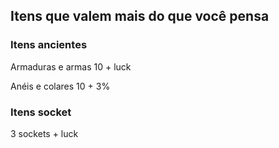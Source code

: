 ## Itens que valem mais do que você pensa

### Itens ancientes

Armaduras e armas 10 + luck

Anéis e colares 10 + 3%

### Itens socket

3 sockets + luck

